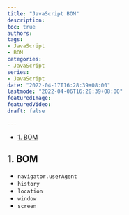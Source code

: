 ```yaml
---
title: "JavaScript BOM"
description:
toc: true
authors:
tags:
- JavaScript
- BOM
categories:
- JavaScript
series:
- JavaScript
date: "2022-04-17T16:28:39+08:00"
lastmode: "2022-04-06T16:28:39+08:00"
featuredImage:
featuredVideo:
draft: false

---
```


- [1. BOM](#1-bom)

## 1. BOM

- ```navigator.userAgent```
- ```history```
- ```location```
- ```window```
- ```screen```
